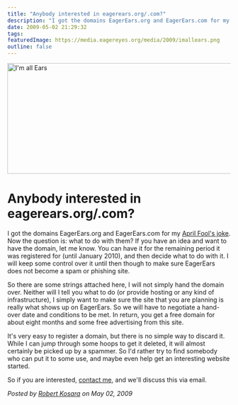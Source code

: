 ```yaml
---
title: "Anybody interested in eagerears.org/.com?"
description: "I got the domains EagerEars.org and EagerEars.com for my April Fool's joke. Now the question is: what to do with them? If you have an idea and want to have the domain, let me know. You can have it for the remaining period it was registered for (until January 2010), and then decide what to do with it. I will keep some control over it until then though to make sure EagerEars does not become a spam or phishing site."
date: 2009-05-02 21:29:32
tags: 
featuredImage: https://media.eagereyes.org/media/2009/imallears.png
outline: false
---
```


<p><img src="https://media.eagereyes.org/media/2009/imallears.png" border="0" alt="I'm all Ears" width="560" height="250" /></p>

# Anybody interested in eagerears.org/.com?

I got the domains EagerEars.org and EagerEars.com for my <a href="/blog/2009/new-sister-site-eagerears.html">April Fool's joke</a>. Now the question is: what to do with them? If you have an idea and want to have the domain, let me know. You can have it for the remaining period it was registered for (until January 2010), and then decide what to do with it. I will keep some control over it until then though to make sure EagerEars does not become a spam or phishing site.

So there are some strings attached here, I will not simply hand the domain over. Neither will I tell you what to do (or provide hosting or any kind of infrastructure), I simply want to make sure the site that you are planning is really what shows up on EagerEars. So we will have to negotiate a hand-over date and conditions to be met. In return, you get a free domain for about eight months and some free advertising from this site.

It's very easy to register a domain, but there is no simple way to discard it. While I can jump through some hoops to get it deleted, it will almost certainly be picked up by a spammer. So I'd rather try to find somebody who can put it to some use, and maybe even help get an interesting website started.

So if you are interested, <a href="http://eagereyes.org/contact">contact me</a>, and we'll discuss this via email.


_Posted by <a href="/about">Robert Kosara</a> on May 02, 2009_


